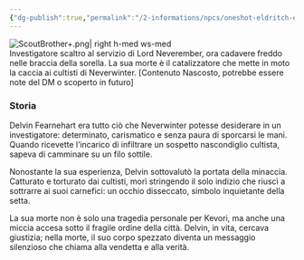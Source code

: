 ```yaml
---
{"dg-publish":true,"permalink":"/2-informations/npcs/oneshot-eldritch-eye/delvin-fearnehart/","noteIcon":""}
---
```


![ScoutBrother+.png| right h-med ws-med](/img/user/Assets/ScoutBrother+.png)  
Investigatore scaltro al servizio di Lord Neverember, ora cadavere freddo nelle braccia della sorella. La sua morte è il catalizzatore che mette in moto la caccia ai cultisti di Neverwinter.
[Contenuto Nascosto, potrebbe essere note del DM o scoperto in futuro]
### Storia

Delvin Fearnehart era tutto ciò che Neverwinter potesse desiderare in un investigatore: determinato, carismatico e senza paura di sporcarsi le mani. Quando ricevette l’incarico di infiltrare un sospetto nascondiglio cultista, sapeva di camminare su un filo sottile.

Nonostante la sua esperienza, Delvin sottovalutò la portata della minaccia. Catturato e torturato dai cultisti, morì stringendo il solo indizio che riuscì a sottrarre ai suoi carnefici: un occhio disseccato, simbolo inquietante della setta.

La sua morte non è solo una tragedia personale per Kevori, ma anche una miccia accesa sotto il fragile ordine della città. Delvin, in vita, cercava giustizia; nella morte, il suo corpo spezzato diventa un messaggio silenzioso che chiama alla vendetta e alla verità.